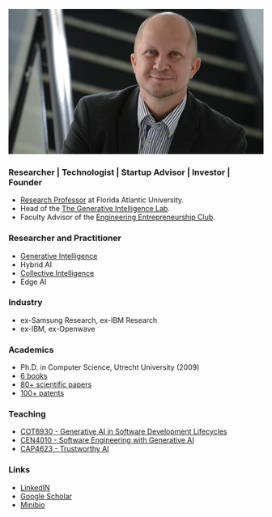 
![](./images/fkoch-banner.png)

### Researcher | Technologist | Startup Advisor | Investor | Founder


* [Research Professor](https://www.fau.edu/engineering/directory/faculty/koch/) at Florida Atlantic University.
* Head of the [The Generative Intelligence Lab](http://www.generativeintelligencelab.ai).
* Faculty Advisor of the [Engineering Entrepreneurship Club](http://www.faueec.org).

### Researcher and Practitioner

* [Generative Intelligence](https://medium.com/generative-intelligence-lab/generative-intelligence-systems-concepts-and-research-opportunities-0740b1b5c7eb)
* Hybrid AI
* [Collective Intelligence](https://medium.com/generative-intelligence-lab/collective-intelligence-concepts-and-research-opportunities-6130ef044114)
* Edge AI

### Industry

* ex-Samsung Research, ex-IBM Research
* ex-IBM, ex-Openwave

### Academics

* Ph.D. in Computer Science, Utrecht University (2009)
* [6 books](./publications.md#books)
* [80+ scientific papers](./publications.md#papers)
* [100+ patents](./publications.md#patents)

### Teaching

* [COT6930 - Generative AI in Software Development Lifecycles](https://fau.simplesyllabus.com/doc/nre6c4z6g/Spring-2025-1-Full-Term-COT-6930-001-Topics-in-Computer-Science?mode=view)
* [CEN4010 - Software Engineering with Generative AI](https://fau.simplesyllabus.com/doc/yolipf0x2/Spring-2025-1-Full-Term-CEN-4010-001-Prin-Software-Engineering?mode=view)
* [CAP4623 - Trustworthy AI](https://www.fau.edu/engineering/eecs/pdf/syllabus-trustworthy-artificial-intelligence-fall-2024.pdf)


### Links

* [LinkedIN](https://www.linkedin.com/in/fkoch/)
* [Google Scholar](https://scholar.google.com/citations?hl=en&user=-jD2UDsAAAAJ&view_op=list_works&sortby=pubdate)
* [Minibio](./minibio.md)


